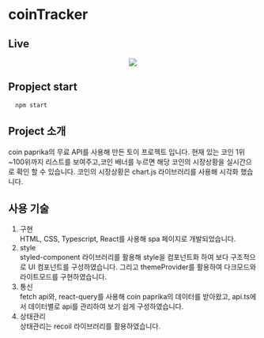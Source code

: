 # coinTracker

## Live
<div align=center>
  <img src="https://user-images.githubusercontent.com/72537762/188574911-6335febb-af7f-4c81-8524-bbe15baa0fbc.gif" />
 </div>
 
## Propject start
```
  npm start
```
 
## Project 소개
coin paprika의 무료 API를 사용해 만든 토이 프로젝트 입니다. 현재  있는 코인 1위~100위까지 리스트를 보여주고,코인 배너를 누르면 해당 코인의 시장상황을 실시간으로 확인 할 수 있습니다.
코인의 시장상황은 chart.js 라이브러리를 사용해 시각화 했습니다.

## 사용 기술
1. 구현 <br>
HTML, CSS, Typescript, React를 사용해 spa 페이지로 개발되었습니다.<br>
2. style <br>
styled-component 라이브러리를 활용해 style을 컴포넌트화 하여 보다 구조적으로 UI 컴포넌트를 구성하였습니다. 그리고 themeProvider를 활용하여 다크모드와 라이트모드를 구현하였습니다.<br>
3. 통신 <br>
fetch api와, react-query를 사용해 coin paprika의 데이터를 받아왔고, api.ts에서 데이터별로 api를 관리하여 보기 쉽게 구성하였습니다.<br>
4. 상태관리 <br>
상태관리는 recoil 라이브러리를 활용하였습니다.
